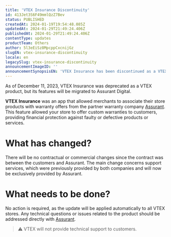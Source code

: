 ```yaml
---
title: 'VTEX Insurance Discontinuity'
id: 413Jet3S6F49mmlQzZ7Bev
status: PUBLISHED
createdAt: 2024-01-19T19:54:48.085Z
updatedAt: 2024-01-29T21:49:24.406Z
publishedAt: 2024-01-29T21:49:24.406Z
contentType: updates
productTeam: Others
author: 5l3eEiSz8MpcppCxcnijGz
slugEN: vtex-insurance-discontinuity
locale: en
legacySlug: vtex-insurance-discontinuity
announcementImageID: ''
announcementSynopsisEN: 'VTEX Insurance has been discontinued as a VTEX product, but will continue to exist as Assurant Digital.'
---
```


As of December 11, 2023, VTEX Insurance was deprecated as a VTEX product, but its features will be migrated to Assurant Digital.

**VTEX Insurance** was an app that allowed merchants to associate their store products with warranty offers from the partner warranty company [Assurant](https://www.assurant.com.br/). This feature allowed your store to offer custom warranties to customers, providing financial protection against faulty or defective products or services.

# What has changed?

There will be no contractual or commercial changes since the contract was between the customers and Assurant. The main change concerns support services, which were previously provided by both companies and will now be exclusively provided by Assurant.

# What needs to be done?

No action is required, as the update will be applied automatically to all VTEX stores. Any technical questions or issues related to the product should be addressed directly with [Assurant](https://www.assurant.com.br/).

> ⚠️ VTEX will not provide technical support to customers.

